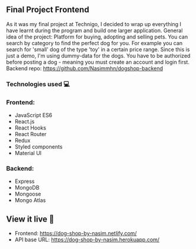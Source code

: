## Final Project Frontend

As it was my final project at Technigo, I decided to wrap up everything I have learnt during the program and build one larger application. General idea of the project: Platform for buying, adopting and selling pets. You can search by category to find the perfect dog for you. For example you can search for 'small' dog of the type 'toy' in a certain price range. Since this is just a demo, I'm  using dummy-data for the dogs. 
You have to be authorized before posting a dog - meaning you must create an account and login first. Backend repo: https://github.com/Nasimmhn/dogshop-backend

### Technologies used 💻


### Frontend:
* JavaScript ES6
* React.js
* React Hooks
* React Router
* Redux
* Styled components
* Material UI


### Backend:
* Express
* MongoDB
* Mongoose
* Mongo Atlas

## View it live 🎯
* Frontend: https://dog-shop-by-nasim.netlify.com/
* API base URL: https://dog-shop-by-nasim.herokuapp.com/
